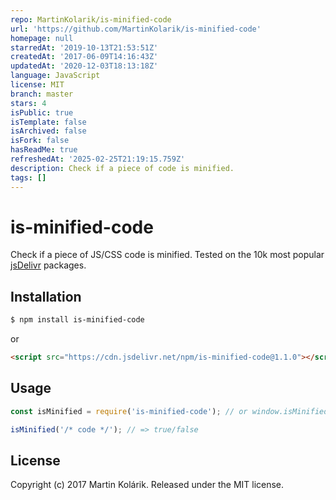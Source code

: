 ```yaml
---
repo: MartinKolarik/is-minified-code
url: 'https://github.com/MartinKolarik/is-minified-code'
homepage: null
starredAt: '2019-10-13T21:53:51Z'
createdAt: '2017-06-09T14:16:43Z'
updatedAt: '2020-12-03T18:13:18Z'
language: JavaScript
license: MIT
branch: master
stars: 4
isPublic: true
isTemplate: false
isArchived: false
isFork: false
hasReadMe: true
refreshedAt: '2025-02-25T21:19:15.759Z'
description: Check if a piece of code is minified.
tags: []
---
```


# is-minified-code

Check if a piece of JS/CSS code is minified. Tested on the 10k most popular [jsDelivr](https://www.jsdelivr.com) packages.

## Installation

```bash
$ npm install is-minified-code
```

or

```html
<script src="https://cdn.jsdelivr.net/npm/is-minified-code@1.1.0"></script>
```

## Usage

```js
const isMinified = require('is-minified-code'); // or window.isMinified

isMinified('/* code */'); // => true/false
```

## License
Copyright (c) 2017 Martin Kolárik. Released under the MIT license.
